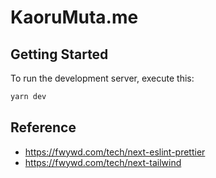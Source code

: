 # KaoruMuta.me

## Getting Started

To run the development server, execute this:

```bash
yarn dev
```

## Reference

- https://fwywd.com/tech/next-eslint-prettier
- https://fwywd.com/tech/next-tailwind

